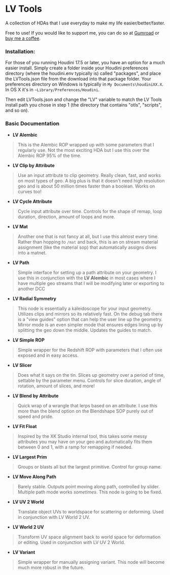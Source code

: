 

LV Tools
======

A collection of HDAs that I use everyday to make my life easier/better/faster.

Free to use! If you would like to support me, you can do so at [Gumroad](https://wobblypictures.gumroad.com/) or [buy me a coffee](https://www.buymeacoffee.com/lukevan).

### Installation:

For those of you running Houdini 17.5 or later, you have an option for a much easier install. 
Simply create a folder inside your Houdini preferences directory (where the houdini.env typically is) called "packages", and place the LVTools.json file from the download into that package folder. Your preferences directory on Windows is typically in `My Documents\houdiniXX.X`. In OS X it's in `~Library/Preferences/Houdini`.

Then edit LVTools.json and change the "LV" variable to match the LV Tools install path you chose in step 1 (the directory that contains "otls", "scripts", and so on).

### Basic Documentation

 - **LV Alembic**
>This is the Alembic ROP wrapped up with some parameters that I regularly use. Not the most exciting HDA but I use this over the Alembic ROP 95% of the time.

 
 - **LV Clip by Attribute**
 >Use an input attribute to clip geometry. Really clean, fast, and works on most types of geo. A big plus is that it doesn't need high resolution geo and is about 50 million times faster than a boolean. Works on curves too!

 - **LV Cycle Attribute**
>Cycle input attribute over time. Controls for the shape of remap, loop duration, direction, amount of loops and more.
 
 - **LV Mat**
 >Another one that is not fancy at all, but I use this almost every time. Rather than hopping to `/mat` and back, this is an on stream material assignment (like the material sop) that automatically assigns dives into a matnet.

- **LV Path**
>Simple interface for setting up a path attribute on your geometry. I use this in conjunction with the **LV Alembic** in most cases where I have multiple geo streams that I will be modifying later or exporting to another DCC

- **LV Radial Symmetry**
>This node is essentially a kaleidoscope for your input geometry. Utilizes clips and mirrors so its relatively fast. On the debug tab there is a "view guides" option that can help the user line up the geometry.
Mirror mode is an even simpler mode that ensures edges lining up by splitting the geo down the middle. Updates the guides to match.

- **LV Simple ROP**
>Simple wrapper for the Redshift ROP with parameters that I often use exposed and in easy access.

- **LV Slicer**
>Does what it says on the tin. Slices up geometry over a period of time, settable by the parameter menu. Controls for slice duration, angle of rotation, amount of slices, and more!

- **LV Blend by Attribute**
>Quick wrap of a wrangle that lerps based on an attribute. I use this more than the blend option on the Blendshape SOP purely out of speed and pride.

- **LV Fit Float**
>Inspired by the XK Studio internal tool, this takes some messy attributes you may have on your geo and automatically fits them between 0 and 1, with a ramp for remapping if needed.

- **LV Largest Prim**
>Groups or blasts all but the largest primitive. Control for group name.

- **LV Move Along Path**
>Barely stable. Outputs point moving along path, controlled by slider. Multiple path mode works *sometimes*. This node is going to be fixed.

- **LV UV 2 World**
>Translate object UVs to worldspace for scattering or deforming. Used in conjunction with LV World 2 UV.

- **LV World 2 UV**
>Transform UV space alignment back to world space for deformation or editing. Used in conjunction with LV UV 2 World.

- **LV Variant**
>Simple wrapper for manually assigning variant. This node will become much more robust in the future.
